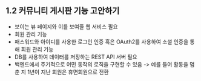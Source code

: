 ## 1.2 커뮤니티 게시판 기능 고안하기

- 보이는 뷰 페이지와 이를 보여줄 웹 서비스 필요
- 회원 관리 기능
- 패스워드와 아이디를 사용한 로그인 인증 혹은 OAuth2를 사용하여 소셜 인증을 통해 회원 관리 기능
- DB를 사용하여 데이터를 저장하는 REST API 서버 필요
- 백엔드에서 주기적으로 어떤 동작의 로직을 구현할 수 있음 -> 예를 들어 활동을 멈춘 지 1년이 지난 회원은 휴면회원으로 전환